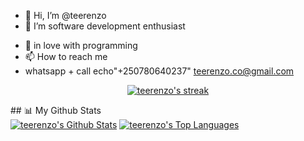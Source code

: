 - 👋 Hi, I’m @teerenzo
- 👀 I’m software development enthusiast 
<!-- - 🌱 I’m currently using Flutter + Django  -->
- 💞️ in love with programming
- 📫 How to reach me 
- whatsapp + call echo"+250780640237"
  teerenzo.co@gmail.com

<!---
teerenzo/teerenzo is a ✨ special ✨ repository because its `README.md` (this file) appears on your GitHub profile.
You can click the Preview link to take a look at your changes.
--->

<p align="center">
    <a href="https://github.com/teerenzo/github-readme-streak-stats">
        <img title="🔥 Get streak stats for your profile at git.io/streak-stats" alt="teerenzo's streak" src="https://github-readme-streak-stats.herokuapp.com/?user=SubhamRaoniar28&theme=black-ice&hide_border=true&stroke=0000&background=060A0CD0"/>
    </a>
</p>
## 📊 My Github Stats

  <br/>
    <a href="https://github.com/teerenzo/github-readme-stats"><img alt="teerenzo's Github Stats" src="https://github-readme-stats.vercel.app/api?username=teerenzo&show_icons=true&count_private=true&theme=react&hide_border=true&bg_color=0D1117" /></a>
  <a href="https://github.com/teerenzo/github-readme-stats"><img alt="teerenzo's Top Languages" src="https://github-readme-stats.vercel.app/api/top-langs/?username=teerenzo&langs_count=8&count_private=true&layout=compact&theme=react&hide_border=true&bg_color=0D1117" /></a>
  <br/>
<div align="center">
	<br>
	<br>
	<br>
<!-- 	<img src="https://raw.githubusercontent.com/knowbee/hosting/master/assets/intore.gif" width="auto" height="100"> -->
	<br>
	<br>
	<br>
</div>
